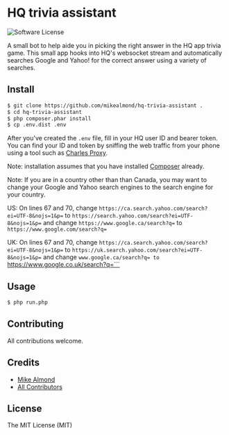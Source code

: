 # HQ trivia assistant

![Software License][ico-license]

A small bot to help aide you in picking the right answer in the HQ app trivia game. This small app hooks into HQ's websocket stream and automatically searches Google and Yahoo! for the correct answer using a variety of searches. 


## Install

``` bash
$ git clone https://github.com/mikealmond/hq-trivia-assistant .
$ cd hq-trivia-assistant
$ php composer.phar install
$ cp .env.dist .env
```
After you've created the `.env` file, fill in your HQ user ID and bearer token. You can find your ID and token by sniffing the web traffic from your phone using a tool such as [Charles Proxy](https://www.charlesproxy.com/).

Note: installation assumes that you have installed [Composer](https://getcomposer.org/doc/00-intro.md#globally) already.

Note: If you are in a country other than than Canada, you may want to change your Google and Yahoo search engines to the search engine for your country.

US: On lines 67 and 70, change ```https://ca.search.yahoo.com/search?ei=UTF-8&nojs=1&p=``` to ```https://search.yahoo.com/search?ei=UTF-8&nojs=1&p=``` and change ```https://www.google.ca/search?q=``` to ```https://www.google.com/search?q=```

UK: On lines 67 and 70, change ```https://ca.search.yahoo.com/search?ei=UTF-8&nojs=1&p=``` to ```https://uk.search.yahoo.com/search?ei=UTF-8&nojs=1&p=``` and change ```www.google.ca/search?q= to ```https://www.google.co.uk/search?q=```

## Usage

``` bash
$ php run.php
```


## Contributing

All contributions welcome.

## Credits

- [Mike Almond][link-author]
- [All Contributors][link-contributors]

## License

The MIT License (MIT)

[ico-license]: https://img.shields.io/badge/license-MIT-brightgreen.svg?style=flat-square
[link-author]: https://github.com/mikealmond
[link-contributors]: ../../contributors
